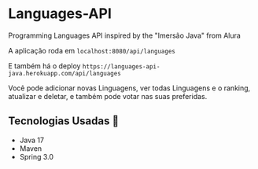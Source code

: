 # Languages-API
Programming Languages API inspired by the "Imersão Java" from Alura

A aplicação roda em `localhost:8080/api/languages`

E também há o deploy `https://languages-api-java.herokuapp.com/api/languages`

Você pode adicionar novas Linguagens, ver todas Linguagens e o ranking, atualizar e deletar, e também pode votar nas suas preferidas.

## Tecnologias Usadas :rocket: 
- Java 17
- Maven
- Spring 3.0
